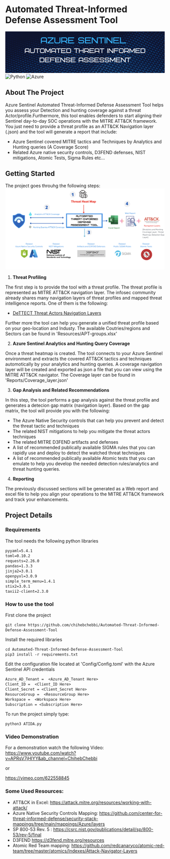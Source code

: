 # Automated Threat-Informed Defense Assessment Tool

<!-- PROJECT SHIELDS -->
<!-- PROJECT LOGO -->
![](Images/banner1.png)
![Python](https://img.shields.io/badge/python-3670A0?style=for-the-badge&logo=python&logoColor=ffdd54)
![Azure](https://img.shields.io/badge/azure-%230072C6.svg?style=for-the-badge&logo=azure-devops&logoColor=white)

<!-- ABOUT THE PROJECT -->
## About The Project

Azure Sentinel Automated Threat-Informed Defense Assessment Tool helps you assess your Detection and hunting coverage against a threat Actor/profile.Furthermore, this tool enables defenders to start aligning their Sentinel day-to-day SOC operations with the MITRE ATT&CK framework. You just need to provide a threat profile as an ATT&CK Navigation layer (.json) and the tool will generate a report that include:

* Azure Sentinel covered MITRE tactics and Techniques by Analytics and Hunting queries (A Coverage Score)
* Related Azure native security controls, D3FEND defenses, NIST mitigations, Atomic Tests, Sigma Rules etc...

<!-- GETTING STARTED -->
## Getting Started

The project goes throuhg the following steps:
![](Images/diagram1.png)

1. **Threat Profiling**

The first step is to provide the tool with a threat profile. The threat profile is represented as MITRE ATT&CK navigation layer. The infosec community already shares many navigation layers of threat profiles and mapped threat intelligence reports. One of them is the following:

* [DeTTECT Threat Actors Navigation Layers](https://github.com/rabobank-cdc/DeTTECT/tree/master/threat-actor-data/ATT%26CK-Navigator-layers "DeTTECT Threat Actors Navigation Layers") 

Further more the tool can help you generate a unified threat profile based on your geo-location and Industy. The available Coutries/regions and Sectors can be found in 'Resources/APT-groups.xlsx'

2. **Azure Sentinel Analytics and Hunting Query Coverage**

Once a threat heatmap is created. The tool connects to your Azure Sentinel environment and extracts the covered ATT&CK tactics and techniques automotically by your analytics and hunting queries. A coverage navigation layer will be created and exported as json a file that you can view using the MITRE ATT&CK navigator. The Coverage layer can be found in 'Reports/Coverage_layer.json'

3. **Gap Analysis and Related Recommendations**

In this step, the tool performs a gap analysis against the threat profile and generates a detecion gap matrix (navigation layer). Based on the gap matrix, the tool will provide you with the following:

* The Azure Native Security controls that can help you prevent and detect the threat tactic and techniques
* The related NIST mitigations to help you mitigate the threat actors techniques
* The related MITRE D3FEND artifacts and defenses 
* A list of recommended publically available SIGMA rules that you can rapidly use and deploy to detect the watched threat techniques 
* A list of recommended publically available Atomic tests that you can emulate to help you develop the needed detection rules/analytics and threat hunting queries. 

4. **Reporting**

The previously discussed sections will be generated as a Web report and excel file to help you align your operations to the MITRE ATT&CK framework and track your enhancements. 


## Project Details 


### Requirements

The tool needs the following python libraries

```
pyyaml=5.4.1
toml=0.10.2
requests=2.26.0
pandas=1.3.3
jinja2=3.0.1
openpyxl=3.0.9
simple_term_menu=1.4.1
stix2=3.0.1
taxii2-client=2.3.0
```

### How to use the tool

First clone the project

```
git clone https://github.com/chihebchebbi/Automated-Threat-Informed-Defense-Assessment-Tool
```
Install the required libraries

```
cd Automated-Threat-Informed-Defense-Assessment-Tool
pip3 install -r requirements.txt
```
Edit the configuration file located at 'Config/Config.toml' with the Azure Sentinel API credentials

```
Azure_AD_Tenant =  <Azure_AD_Tenant Here>
Client_ID =  <Client_ID Here> 
Client_Secret = <Client_Secret Here> 
ResourceGroup =  <ResourceGroup Here>
Workspace =  <Workspace Here>
Subscription = <Subscription Here> 
```

To run the project simply type:

```
python3 ATIDA.py
```

### Video Demonstration

For a demonstration watch the following Video: https://www.youtube.com/watch?v=APRsV7jHIYY&ab_channel=ChihebChebbi 

or 

https://vimeo.com/622558845 

### Some Used Resources:

* ATT&CK in Excel: https://attack.mitre.org/resources/working-with-attack/ 
* Azure Native Security Controls Mapping: https://github.com/center-for-threat-informed-defense/security-stack-mappings/tree/main/mappings/Azure/layers 
* SP 800-53 Rev. 5 : https://csrc.nist.gov/publications/detail/sp/800-53/rev-5/final 
* D3FEND https://d3fend.mitre.org/resources 
* Atomic Red Team mapping: https://github.com/redcanaryco/atomic-red-team/tree/master/atomics/Indexes/Attack-Navigator-Layers 
